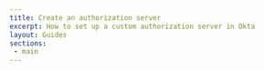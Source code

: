 ```yaml
---
title: Create an authorization server
excerpt: How to set up a custom authorization server in Okta
layout: Guides
sections:
 - main
---
```

